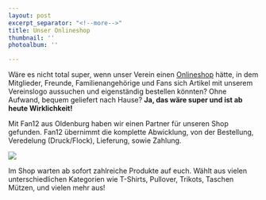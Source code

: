 ```yaml
---
layout: post
excerpt_separator: "<!--more-->"
title: Unser Onlineshop
thumbnail: ''
photoalbum: ''

---
```

Wäre es nicht total super, wenn unser Verein einen [Onlineshop](https://vcmuellheim.fan12.de) hätte, in dem Mitglieder, Freunde, Familienangehörige und Fans sich Artikel mit unserem Vereinslogo aussuchen und eigenständig bestellen könnten? Ohne Aufwand, bequem geliefert nach Hause? **Ja, das wäre super und ist ab heute Wirklichkeit!**

Mit Fan12 aus Oldenburg haben wir einen Partner für unseren Shop gefunden. Fan12 übernimmt die komplette Abwicklung, von der Bestellung, Veredelung (Druck/Flock), Lieferung, sowie Zahlung.

![](https://vcmuellheim.de/img/shop/teaser-marketing-v3.jpg)

Im Shop warten ab sofort zahlreiche Produkte auf euch. Wählt aus vielen unterschiedlichen Kategorien wie T-Shirts, Pullover, Trikots, Taschen Mützen, und vielen mehr aus!